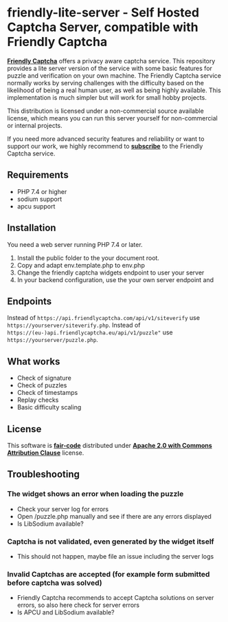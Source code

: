 # friendly-lite-server - Self Hosted Captcha Server, compatible with Friendly Captcha

[**Friendly Captcha**](https://friendlycaptcha.com) offers a privacy aware captcha service. This repository provides a lite server version of the service with some basic features for puzzle and verification on your own machine. The Friendly Captcha service normally works by serving challenges with the difficulty based on the likelihood of being a real human user, as well as being highly available. This implementation is much simpler but will work for small hobby projects.

This distribution is licensed under a non-commercial source available license, which means you can run this server yourself for non-commercial or internal projects. 

If you need more advanced security features and reliability or want to support our work, we highly recommend to [**subscribe**](https://friendlycaptcha.com/signup) to the Friendly Captcha service.

## Requirements

* PHP 7.4 or higher
* sodium support
* apcu support

## Installation

You need a web server running PHP 7.4 or later.

1. Install the public folder to the your document root.
2. Copy and adapt env.template.php to env.php 
3. Change the friendly captcha widgets endpoint to user your server
4. In your backend configuration, use the your own server endpoint and

## Endpoints

Instead of `https://api.friendlycaptcha.com/api/v1/siteverify` use `https://yourserver/siteverify.php`.
Instead of `https://(eu-)api.friendlycaptcha.eu/api/v1/puzzle"` use `https://yourserver/puzzle.php`. 

## What works

* Check of signature
* Check of puzzles
* Check of timestamps
* Replay checks
* Basic difficulty scaling

## License 
This software is [**fair-code**](http://faircode.io) distributed under [**Apache 2.0 with Commons Attribution Clause**](https://github.com/FriendlyCaptcha/friendly-lite-server/blob/main/LICENSE) license.

## Troubleshooting 

### The widget shows an error when loading the puzzle 

* Check your server log for errors 
* Open /puzzle.php manually and see if there are any errors displayed
* Is LibSodium available?

### Captcha is not validated, even generated by the widget itself

* This should not happen, maybe file an issue including the server logs

### Invalid Captchas are accepted (for example form submitted before captcha was solved) 

* Friendly Captcha recommends to accept Captcha solutions on server errors, so also here check for server errors
* Is APCU and LibSodium available?

